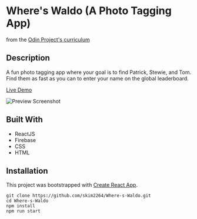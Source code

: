 # Where's Waldo (A Photo Tagging App)

from the [Odin Project's curriculum](https://www.theodinproject.com/)

## Description
A fun photo tagging app where your goal is to find Patrick, Stewie, and Tom. Find them as fast as you can to enter your name on the global leaderboard.

[Live Demo](https://where-s-waldo-551fb.web.app/)

![Preview Screenshot](https://github.com/skim2264/Where-s-Waldo/assets/72099715/9bae59f6-219c-4333-9646-a39dc51b3360)

## Built With
- ReactJS
- Firebase
- CSS
- HTML

## Installation
This project was bootstrapped with [Create React App](https://github.com/facebook/create-react-app).
```
git clone https://github.com/skim2264/Where-s-Waldo.git
cd Where-s-Waldo
npm install
npm run start
